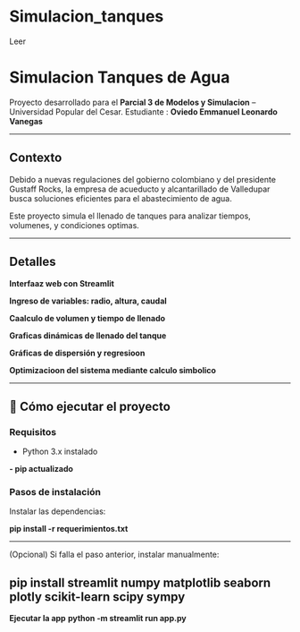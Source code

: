 # Simulacion_tanques

Leer 

# Simulacion Tanques de Agua

Proyecto desarrollado para el **Parcial 3 de Modelos y Simulacion** – Universidad Popular del Cesar.
Estudiante : **Oviedo Emmanuel Leonardo Vanegas**

---

## Contexto

Debido a nuevas regulaciones del gobierno colombiano y del presidente Gustaff Rocks, la empresa de acueducto y alcantarillado de Valledupar busca soluciones eficientes para el abastecimiento de agua. 

Este proyecto simula el llenado de tanques para analizar tiempos, volumenes, y condiciones optimas.

---

##  Detalles 

**Interfaaz web con Streamlit**

**Ingreso de variables: radio, altura, caudal**

**Caalculo de volumen y tiempo de llenado** 

**Graficas dinámicas de llenado del tanque**

**Gráficas de dispersión y regresioon**

**Optimizacioon del sistema mediante calculo simbolico**

--------------------------------------------------------------

## 🚀 Cómo ejecutar el proyecto

### Requisitos

- Python 3.x instalado
  
**- pip actualizado**


###  Pasos de instalación

Instalar las dependencias:

**pip install -r requerimientos.txt**

-------------------------------------------

(Opcional) Si falla el paso anterior, instalar manualmente:

**pip install streamlit numpy matplotlib seaborn plotly scikit-learn scipy sympy**
---------------------------------------------------------------------------------------

**Ejecutar la app**
**python -m streamlit run app.py**
